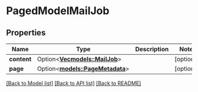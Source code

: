 # PagedModelMailJob

## Properties

Name | Type | Description | Notes
------------ | ------------- | ------------- | -------------
**content** | Option<[**Vec<models::MailJob>**](MailJob.md)> |  | [optional]
**page** | Option<[**models::PageMetadata**](PageMetadata.md)> |  | [optional]

[[Back to Model list]](../README.md#documentation-for-models) [[Back to API list]](../README.md#documentation-for-api-endpoints) [[Back to README]](../README.md)


